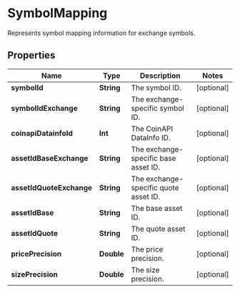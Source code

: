 

# SymbolMapping

Represents symbol mapping information for exchange symbols.

## Properties

Name | Type | Description | Notes
------------ | ------------- | ------------- | -------------
**symbolId** | **String** | The symbol ID. |  [optional]
**symbolIdExchange** | **String** | The exchange-specific symbol ID. |  [optional]
**coinapiDatainfoId** | **Int** | The CoinAPI DataInfo ID. |  [optional]
**assetIdBaseExchange** | **String** | The exchange-specific base asset ID. |  [optional]
**assetIdQuoteExchange** | **String** | The exchange-specific quote asset ID. |  [optional]
**assetIdBase** | **String** | The base asset ID. |  [optional]
**assetIdQuote** | **String** | The quote asset ID. |  [optional]
**pricePrecision** | **Double** | The price precision. |  [optional]
**sizePrecision** | **Double** | The size precision. |  [optional]



